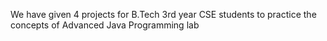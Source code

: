 We have given 4 projects for B.Tech 3rd year CSE students to practice the concepts of Advanced Java Programming lab
